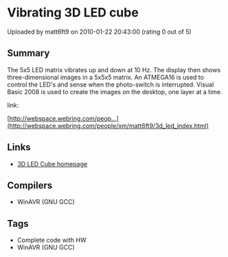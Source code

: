 # Vibrating 3D LED cube

Uploaded by matt6ft9 on 2010-01-22 20:43:00 (rating 0 out of 5)

## Summary

The 5x5 LED matrix vibrates up and down at 10 Hz. The display then shows three-dimensional images in a 5x5x5 matrix. An ATMEGA16 is used to control the LED's and sense when the photo-switch is interrupted. Visual Basic 2008 is used to create the images on the desktop, one layer at a time.  

link:  

[http://webspace.webring.com/peop...](http://webspace.webring.com/people/xm/matt6ft9/3d_led_index.html)

## Links

- [3D LED Cube homepage](http://www.geocities.com/matt6ft9/3d_led_index.html)

## Compilers

- WinAVR (GNU GCC)

## Tags

- Complete code with HW
- WinAVR (GNU GCC)
